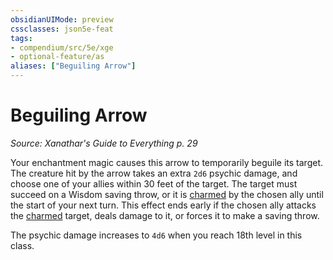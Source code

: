 ```yaml
---
obsidianUIMode: preview
cssclasses: json5e-feat
tags:
- compendium/src/5e/xge
- optional-feature/as
aliases: ["Beguiling Arrow"]
---
```

# Beguiling Arrow
*Source: Xanathar's Guide to Everything p. 29*  

Your enchantment magic causes this arrow to temporarily beguile its target. The creature hit by the arrow takes an extra `2d6` psychic damage, and choose one of your allies within 30 feet of the target. The target must succeed on a Wisdom saving throw, or it is [charmed](/3-Mechanics/CLI/rules/conditions.md#charmed) by the chosen ally until the start of your next turn. This effect ends early if the chosen ally attacks the [charmed](/3-Mechanics/CLI/rules/conditions.md#charmed) target, deals damage to it, or forces it to make a saving throw.

The psychic damage increases to `4d6` when you reach 18th level in this class.